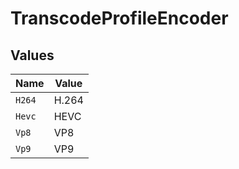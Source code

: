 # TranscodeProfileEncoder


## Values

| Name   | Value  |
| ------ | ------ |
| `H264` | H.264  |
| `Hevc` | HEVC   |
| `Vp8`  | VP8    |
| `Vp9`  | VP9    |